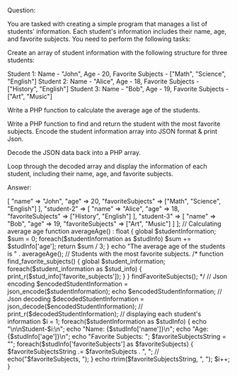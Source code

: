 Question:

You are tasked with creating a simple program that manages a list of students' information. Each student's information includes their name, age, and favorite subjects. You need to perform the following tasks:

Create an array of student information with the following structure for three students:

Student 1: Name - "John", Age - 20, Favorite Subjects - ["Math", "Science", "English"]
Student 2: Name - "Alice", Age - 18, Favorite Subjects - ["History", "English"]
Student 3: Name - "Bob", Age - 19, Favorite Subjects - ["Art", "Music"]

Write a PHP function to calculate the average age of the students.

Write a PHP function to find and return the student with the most favorite subjects.
Encode the student information array into JSON format & print Json.

Decode the JSON data back into a PHP array.

Loop through the decoded array and display the information of each student, including their name, age, and favorite subjects.

Answer: 

<?php

// Creating an array of three student's information
$studentInformation = 
[
    "student-1" => 
    [
        "name" => "John",
        "age" => 20,
        "favoriteSubjects" => ["Math", "Science", "English"]
    ],

    "student-2" => 
    [
        "name" => "Alice",
        "age" => 18,
        "favoriteSubjects" => ["History", "English"]
    ],

    "student-3" => 
    [
        "name" => "Bob",
        "age" => 19,
        "favoriteSubjects" => ["Art", "Music"]
    ]
];

// Calculating average age
function averageAge() : float
{
    global $studentInformation;
    $sum = 0;

    foreach($studentInformation as $studInfo)
        $sum += $studInfo['age'];

    return $sum / 3;
}

echo "The average age of the students is " . averageAge();

// Students with the most favorite subjects.





/*
function find_favorite_subjects()
{
    global $student_information;

    foreach($student_information as $stud_info)
    {
        print_r($stud_info['favorite_subjects']);
    }
}


findFavoriteSubjects();
*/

// Json encoding
$encodedStudentInformation = json_encode($studentInformation); 
echo $encodedStudentInformation;

// Json decoding
$decodedStudentInformation = json_decode($encodedStudentInformation);
// print_r($decodedStudentInformation);


// displaying each student's information
$i = 1;
foreach($studentInformation as $studInfo)
{   
    echo "\n\nStudent-$i:\n";

    echo "Name: {$studInfo['name']}\n";
    echo "Age: {$studInfo['age']}\n";
    echo "Favorite Subjects: ";

    $favoriteSubjectsString = "";
    foreach($studInfo['favoriteSubjects'] as $favoriteSubjects)
    {
        $favoriteSubjectsString .= $favoriteSubjects . ", ";
        // echo("$favoriteSubjects, ");
    }
    echo rtrim($favoriteSubjectsString, ", ");
    
    $i++;
}

